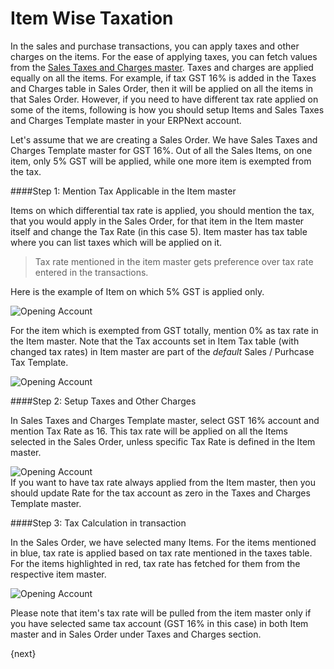 <!-- add-breadcrumbs -->
# Item Wise Taxation

In the sales and purchase transactions, you can apply taxes and other charges on the items. For the ease of applying taxes, you can fetch values from the [Sales Taxes and Charges master](/docs/user/manual/en/setting-up/setting-up-taxes). Taxes and charges are applied equally on all the items. For example, if tax GST 16% is added in the Taxes and Charges table in Sales Order, then it will be applied on all the items in that Sales Order. However, if you need to have different tax rate applied on some of the items, following is how you should setup Items and Sales Taxes and Charges Template master in your ERPNext account.

Let's assume that we are creating a Sales Order. We have Sales Taxes and Charges Template master for GST 16%. Out of all the Sales Items, on one item, only 5% GST will be applied, while one more item is exempted from the tax.

####Step 1: Mention Tax Applicable in the Item master

Items on which differential tax rate is applied, you should mention the tax, that you would apply in the Sales Order, for that item in the Item master itself and change the Tax Rate (in this case 5). Item master has tax table where you can list taxes which will be applied on it.

> Tax rate mentioned in the item master gets preference over tax rate entered in the transactions.

Here is the example of Item on which 5% GST is applied only.

<img class="screenshot" alt="Opening Account" src="{{docs_base_url}}/assets/img/accounting/item-wise-tax.png">

For the item which is exempted from GST totally, mention 0% as tax rate in the Item master. Note that the Tax accounts set in Item Tax table (with changed tax rates) in Item master are part of the _default_ Sales / Purhcase Tax Template.

<img class="screenshot" alt="Opening Account" src="{{docs_base_url}}/assets/img/accounting/exempted-item.png">

####Step 2: Setup Taxes and Other Charges

In Sales Taxes and Charges Template master, select GST 16% account and mention Tax Rate as 16. This tax rate will be applied on all the Items selected in the Sales Order, unless specific Tax Rate is defined in the Item master.

<img class="screenshot" alt="Opening Account" src="{{docs_base_url}}/assets/img/accounting/tax-master.png">

<div class="well">If you want to have tax rate always applied from the Item master, then you should update Rate for the tax account as zero in the Taxes and Charges Template master.</div>

####Step 3: Tax Calculation in transaction

In the Sales Order, we have selected many Items. For the items mentioned in blue, tax rate is applied based on tax rate mentioned in the taxes table. For the items highlighted in red, tax rate has fetched for them from the respective item master.

<img class="screenshot" alt="Opening Account" src="{{docs_base_url}}/assets/img/accounting/tax-calculation.png">

Please note that item's tax rate will be pulled from the item master only if you have selected same tax account (GST 16% in this case) in both Item master and in Sales Order under Taxes and Charges section.

{next}
